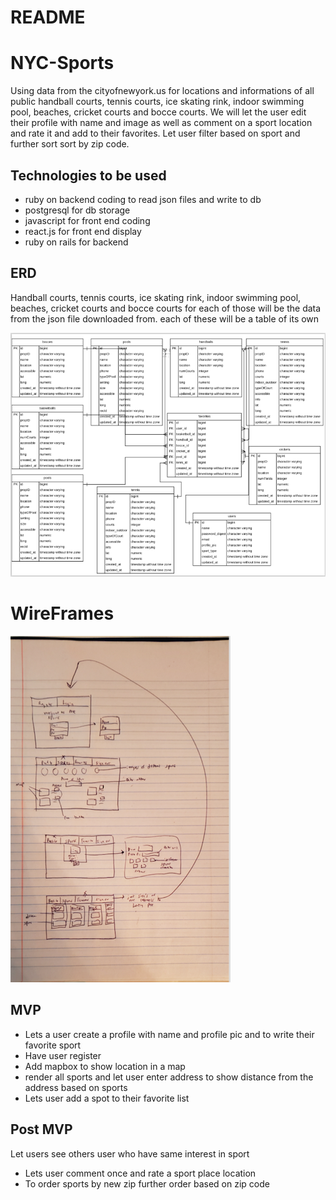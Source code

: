 # README

# NYC-Sports

Using data from the cityofnewyork.us for locations and informations of all public handball courts, tennis courts, ice skating rink, indoor swimming pool, beaches, cricket courts and bocce courts. We will let the user edit their profile with name and image as well as comment on a sport location and rate it and add to their favorites. Let user filter based on sport and further sort sort by zip code.

## Technologies to be used
* ruby on backend coding to read json files and write to db
* postgresql for db storage
* javascript for front end coding
* react.js for front end display
* ruby on rails for backend


## ERD
Handball courts, tennis courts, ice skating rink, indoor swimming pool, beaches, cricket courts and bocce courts
for each of those will be the data from the json file downloaded from. each of these will be a table of its own

![ERD](erd.png)

# WireFrames
![WireFrames](wireframe.png)

## MVP
* Lets a user create a profile with name and profile pic and to write their favorite sport
* Have user register
* Add mapbox to show location in a map
* render all sports and let user enter address to show distance from the address based on sports
* Lets user add a spot to their favorite list


## Post MVP

Let users see others user who have same interest in sport
* Lets user comment once and rate a sport place location
* To order sports by new zip further order based on zip code

